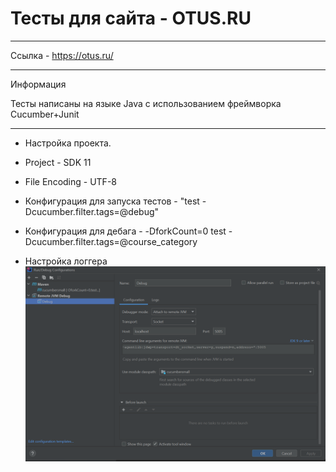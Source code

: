 # Тесты для сайта - OTUS.RU

---

Ссылка - https://otus.ru/

---

Информация

Тесты написаны на языке Java с использованием фреймворка Cucumber+Junit

---

* Настройка проекта.

* Project - SDK 11

* File Encoding - UTF-8

* Конфигурация для запуска тестов - "test -Dcucumber.filter.tags=@debug"
* Конфигурация для дебага - -DforkCount=0 test -Dcucumber.filter.tags=@course_category
* Настройка логгера 
![img.png](img.png)
